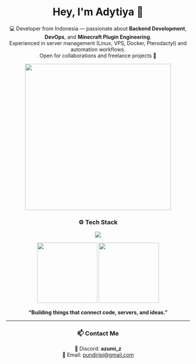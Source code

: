 <h1 align="center">Hey, I'm Adytiya 👋</h1>

<p align="center">
  💻 Developer from Indonesia — passionate about <b>Backend Development</b>, <b>DevOps</b>, and <b>Minecraft Plugin Engineering</b>.<br>
  Experienced in server management (Linux, VPS, Docker, Pterodactyl) and automation workflows.<br>
  Open for collaborations and freelance projects 🚀
</p>

<p align="center">
  <img src="https://i.pinimg.com/originals/a8/e5/9c/a8e59cd6a342cc3df98f793229f8bc91.gif" width="400"/>
</p>

<h3 align="center">⚙️ Tech Stack</h3>

<p align="center">
  <a href="https://skillicons.dev">
    <img src="https://skillicons.dev/icons?i=java,nodejs,js,py,php,docker,linux," />
  </a>
</p>

<p align="center">
  <img src="https://github-readme-stats.vercel.app/api?username=AzmiiD&show_icons=true&theme=radical" height="165" />
  <img src="https://github-readme-stats.vercel.app/api/top-langs/?username=AzmiiD&layout=compact&theme=radical" height="165" />
</p>

<p align="center">
  <b>“Building things that connect code, servers, and ideas.”</b>
</p>

---

<h3 align="center">📫 Contact Me</h3>

<p align="center">
  💬 Discord: <b>azumi_z</b><br>
  📧 Email: <a href="mailto:pundiripi@gmail.com">pundiripi@gmail.com</a>
</p>
